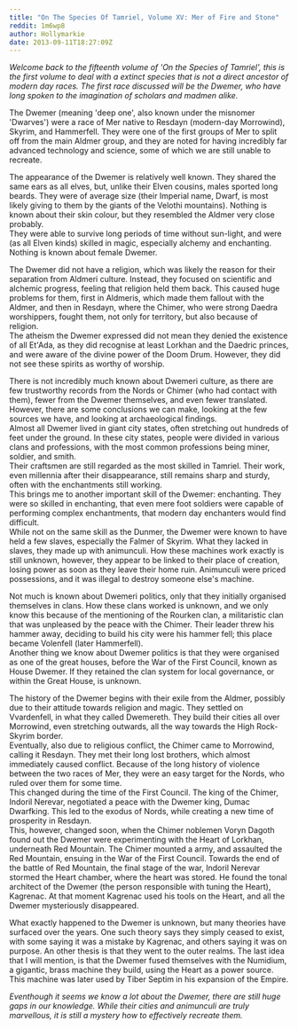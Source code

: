```yaml
---
title: "On The Species Of Tamriel, Volume XV: Mer of Fire and Stone"
reddit: 1m6wp8
author: Hollymarkie
date: 2013-09-11T18:27:09Z
---
```


*Welcome back to the fifteenth volume of 'On the Species of Tamriel', this is the first volume to deal with a extinct species that is not a direct ancestor of modern day races. The first race discussed will be the Dwemer, who have long spoken to the imagination of scholars and madmen alike.*

The Dwemer (meaning 'deep one', also known under the misnomer 'Dwarves') were a race of Mer native to Resdayn (modern-day Morrowind), Skyrim, and Hammerfell. They were one of the first groups of Mer to split off from the main Aldmer group, and they are noted for having incredibly far advanced technology and science, some of which we are still unable to recreate.

The appearance of the Dwemer is relatively well known. They shared the same ears as all elves, but, unlike their Elven cousins, males sported long beards. They were of average size (their Imperial name, Dwarf, is most likely giving to them by the giants of the Velothi mountains). Nothing is known about their skin colour, but they resembled the Aldmer very close probably.  
They were able to survive long periods of time without sun-light, and were (as all Elven kinds) skilled in magic, especially alchemy and enchanting.  
Nothing is known about female Dwemer.

The Dwemer did not have a religion, which was likely the reason for their separation from Aldmeri culture. Instead, they focused on scientific and alchemic progress, feeling that religion held them back. This caused huge problems for them, first in Aldmeris, which made them fallout with the Aldmer, and then in Resdayn, where the Chimer, who were strong Daedra worshippers, fought them, not only for territory, but also because of religion.  
The atheism the Dwemer expressed did not mean they denied the existence of all Et'Ada, as they did recognise at least Lorkhan and the Daedric princes, and were aware of the divine power of the Doom Drum. However, they did not see these spirits as worthy of worship.

There is not incredibly much known about Dwemeri culture, as there are few trustworthy records from the Nords or Chimer (who had contact with them), fewer from the Dwemer themselves, and even fewer translated. However, there are some conclusions we can make, looking at the few sources we have, and looking at archaeological findings.  
Almost all Dwemer lived in giant city states, often stretching out hundreds of feet under the ground. In these city states, people were divided in various clans and professions, with the most common professions being miner, soldier, and smith.  
Their craftsmen are still regarded as the most skilled in Tamriel. Their work, even millennia after their disappearance, still remains sharp and sturdy, often with the enchantments still working.  
This brings me to another important skill of the Dwemer: enchanting. They were so skilled in enchanting, that even mere foot soldiers were capable of performing complex enchantments, that modern day enchanters would find difficult.  
While not on the same skill as the Dunmer, the Dwemer were known to have held a few slaves, especially the Falmer of Skyrim. What they lacked in slaves, they made up with animunculi. How these machines work exactly is still unknown, however, they appear to be linked to their place of creation, losing power as soon as they leave their home ruin. Animunculi were priced possessions, and it was illegal to destroy someone else's machine.

Not much is known about Dwemeri politics, only that they initially organised themselves in clans. How these clans worked is unknown, and we only know this because of the mentioning of the Rourken clan, a militaristic clan that was unpleased by the peace with the Chimer. Their leader threw his hammer away, deciding to build his city were his hammer fell; this place became Volenfell (later Hammerfell).  
Another thing we know about Dwemer politics is that they were organised as one of the great houses, before the War of the First Council, known as House Dwemer. If they retained the clan system for local governance, or within the Great House, is unknown.

The history of the Dwemer begins with their exile from the Aldmer, possibly due to their attitude towards religion and magic. They settled on Vvardenfell, in what they called Dwemereth. They build their cities all over Morrowind, even stretching outwards, all the way towards the High Rock-Skyrim border.  
Eventually, also due to religious conflict, the Chimer came to Morrowind, calling it Resdayn. They met their long lost brothers, which almost immediately caused conflict. Because of the long history of violence between the two races of Mer, they were an easy target for the Nords, who ruled over them for some time.  
This changed during the time of the First Council. The king of the Chimer, Indoril Nerevar, negotiated a peace with the Dwemer king, Dumac Dwarfking. This led to the exodus of Nords, while creating a new time of prosperity in Resdayn.  
This, however, changed soon, when the Chimer noblemen Voryn Dagoth found out the Dwemer were experimenting with the Heart of Lorkhan, underneath Red Mountain. The Chimer mounted a army, and assaulted the Red Mountain, ensuing in the War of the First Council. Towards the end of the battle of Red Mountain, the final stage of the war, Indoril Nerevar stormed the Heart chamber, where the heart was stored. He found the tonal architect of the Dwemer (the person responsible with tuning the Heart), Kagrenac. At that moment Kagrenac used his tools on the Heart, and all the Dwemer mysteriously disappeared.

What exactly happened to the Dwemer is unknown, but many theories have surfaced over the years. One such theory says they simply ceased to exist, with some saying it was a mistake by Kagrenac, and others saying it was on purpose. An other thesis is that they went to the outer realms. The last idea that I will mention, is that the Dwemer fused themselves with the Numidium, a gigantic, brass machine they build, using the Heart as a power source. This machine was later used by Tiber Septim in his expansion of the Empire.

*Eventhough it seems we know a lot about the Dwemer, there are still huge gaps in our knowledge. While their cities and animunculi are truly marvellous, it is still a mystery how to effectively recreate them.*
